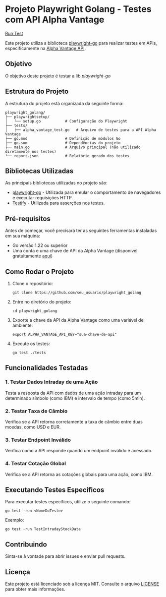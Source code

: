 
# Projeto Playwright Golang - Testes com API Alpha Vantage


[Run Test](https://github.com/OWNER/REPOSITORY/actions/workflows/api_testing.yaml/badge.svg)


Este projeto utiliza a biblioteca [playwright-go](https://github.com/playwright-community/playwright-go) para realizar testes em APIs, especificamente na [Alpha Vantage API](https://www.alphavantage.co/documentation/).

## Objetivo

O objetivo deste projeto é testar a lib *playwright-go*

## Estrutura do Projeto

A estrutura do projeto está organizada da seguinte forma:

```
playwright_golang/
├── playwrightsetup/
│   └── setup.go           # Configuração do Playwright
├── tests/
│   ├── alpha_vantage_test.go   # Arquivo de testes para a API Alpha Vantage
├── go.mod                 # Definição de módulos Go
├── go.sum                 # Dependências do projeto
├── main.go                # Arquivo principal (não utilizado diretamente nos testes)
└── report.json            # Relatório gerado dos testes
```

## Bibliotecas Utilizadas

As principais bibliotecas utilizadas no projeto são:

- [playwright-go](https://github.com/playwright-community/playwright-go) - Utilizada para emular o comportamento de navegadores e executar requisições HTTP.
- [Testify](https://github.com/stretchr/testify) - Utilizada para asserções nos testes.

## Pré-requisitos

Antes de começar, você precisará ter as seguintes ferramentas instaladas em sua máquina:

- Go versão 1.22 ou superior
- Uma conta e uma chave de API da Alpha Vantage (disponível gratuitamente [aqui](https://www.alphavantage.co/support/#api-key))

## Como Rodar o Projeto

1. Clone o repositório:
   ```
   git clone https://github.com/seu_usuario/playwright_golang
   ```

2. Entre no diretório do projeto:
   ```
   cd playwright_golang
   ```

3. Exporte a chave da API da Alpha Vantage como uma variável de ambiente:
   ```
   export ALPHA_VANTAGE_API_KEY="sua-chave-de-api"
   ```

4. Execute os testes:
   ```
   go test ./tests
   ```

## Funcionalidades Testadas

### 1. Testar Dados Intraday de uma Ação
Testa a resposta da API com dados de uma ação intraday para um determinado símbolo (como IBM) e intervalo de tempo (como 5min).

### 2. Testar Taxa de Câmbio
Verifica se a API retorna corretamente a taxa de câmbio entre duas moedas, como USD e EUR.

### 3. Testar Endpoint Inválido
Verifica como a API responde quando um endpoint inválido é acessado.

### 4. Testar Cotação Global
Verifica se a API retorna as cotações globais para uma ação, como IBM.

## Executando Testes Específicos

Para executar testes específicos, utilize o seguinte comando:
```
go test -run <NomeDoTeste>
```

Exemplo:
```
go test -run TestIntradayStockData
```

## Contribuindo

Sinta-se à vontade para abrir issues e enviar pull requests.

## Licença

Este projeto está licenciado sob a licença MIT. Consulte o arquivo [LICENSE](LICENSE) para obter mais informações.
